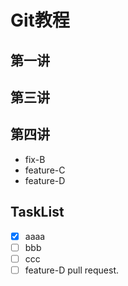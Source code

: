 # Git教程
## 第一讲
## 第三讲
## 第四讲
- fix-B
- feature-C
- feature-D
## TaskList
- [x] aaaa
- [ ] bbb
- [ ] ccc
- [ ] feature-D pull request.
